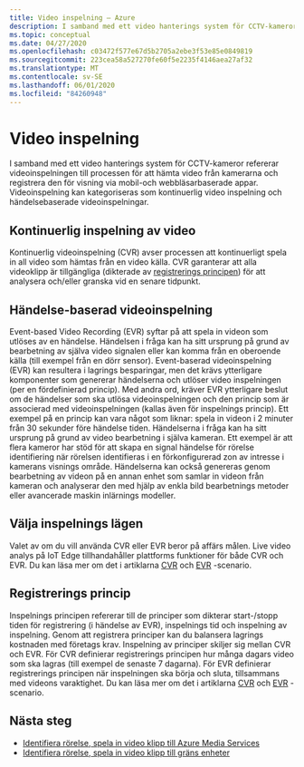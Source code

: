 ```yaml
---
title: Video inspelning – Azure
description: I samband med ett video hanterings system för CCTV-kameror refererar videoinspelningen till processen för att hämta video från kamerarna och registrera den för visning via mobil-och webbläsarbaserade appar. Videoinspelning kan kategoriseras som kontinuerlig video inspelning och händelsebaserade videoinspelningar.
ms.topic: conceptual
ms.date: 04/27/2020
ms.openlocfilehash: c03472f577e67d5b2705a2ebe3f53e85e0849819
ms.sourcegitcommit: 223cea58a527270fe60f5e2235f4146aea27af32
ms.translationtype: MT
ms.contentlocale: sv-SE
ms.lasthandoff: 06/01/2020
ms.locfileid: "84260948"
---
```

# <a name="video-recording"></a>Video inspelning

I samband med ett video hanterings system för CCTV-kameror refererar videoinspelningen till processen för att hämta video från kamerarna och registrera den för visning via mobil-och webbläsarbaserade appar. Videoinspelning kan kategoriseras som kontinuerlig video inspelning och händelsebaserade videoinspelningar. 

## <a name="continuous-video-recording"></a>Kontinuerlig inspelning av video  

Kontinuerlig videoinspelning (CVR) avser processen att kontinuerligt spela in all video som hämtas från en video källa. CVR garanterar att alla videoklipp är tillgängliga (dikterade av [registrerings principen](#recording-policy)) för att analysera och/eller granska vid en senare tidpunkt.

## <a name="event-based-video-recording"></a>Händelse-baserad videoinspelning  

Event-based Video Recording (EVR) syftar på att spela in videon som utlöses av en händelse. Händelsen i fråga kan ha sitt ursprung på grund av bearbetning av själva video signalen eller kan komma från en oberoende källa (till exempel från en dörr sensor). Event-baserad videoinspelning (EVR) kan resultera i lagrings besparingar, men det krävs ytterligare komponenter som genererar händelserna och utlöser video inspelningen (per en fördefinierad princip). Med andra ord, kräver EVR ytterligare beslut om de händelser som ska utlösa videoinspelningen och den princip som är associerad med videoinspelningen (kallas även för inspelnings princip). Ett exempel på en princip kan vara något som liknar: spela in videon i 2 minuter från 30 sekunder före händelse tiden. Händelserna i fråga kan ha sitt ursprung på grund av video bearbetning i själva kameran. Ett exempel är att flera kameror har stöd för att skapa en signal händelse för rörelse identifiering när rörelsen identifieras i en förkonfigurerad zon av intresse i kamerans visnings område. Händelserna kan också genereras genom bearbetning av videon på en annan enhet som samlar in videon från kameran och analyserar den med hjälp av enkla bild bearbetnings metoder eller avancerade maskin inlärnings modeller. 

## <a name="choosing-recording-modes"></a>Välja inspelnings lägen  

Valet av om du vill använda CVR eller EVR beror på affärs målen. Live video analys på IoT Edge tillhandahåller plattforms funktioner för både CVR och EVR. Du kan läsa mer om det i artiklarna [CVR](continuous-video-recording-concept.md) och [EVR](event-based-video-recording-concept.md) -scenario.

## <a name="recording-policy"></a>Registrerings princip  

Inspelnings principen refererar till de principer som dikterar start-/stopp tiden för registrering (i händelse av EVR), inspelnings tid och inspelning av inspelning. Genom att registrera principer kan du balansera lagrings kostnaden med företags krav. Inspelning av principer skiljer sig mellan CVR och EVR. För CVR definierar registrerings principen hur många dagars video som ska lagras (till exempel de senaste 7 dagarna). För EVR definierar registrerings principen när inspelningen ska börja och sluta, tillsammans med videons varaktighet. Du kan läsa mer om det i artiklarna [CVR](continuous-video-recording-concept.md) och [EVR](event-based-video-recording-concept.md) -scenario.

## <a name="next-steps"></a>Nästa steg

* [Identifiera rörelse, spela in video klipp till Azure Media Services](detect-motion-record-video-clips-media-services-quickstart.md)
* [Identifiera rörelse, spela in video klipp till gräns enheter](detect-motion-record-video-clips-edge-devices-quickstart.md)

